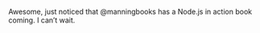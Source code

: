 <!--
id: 847589336
link: http://kevinisom.info/post/847589336/awesome-just-noticed-that-manningbooks-has-a
slug: awesome-just-noticed-that-manningbooks-has-a
date: Fri Jul 23 2010 14:10:06 GMT+1200 (NZST)
raw: {"blog_name":"kevinisom","id":847589336,"post_url":"http://kevinisom.info/post/847589336/awesome-just-noticed-that-manningbooks-has-a","slug":"awesome-just-noticed-that-manningbooks-has-a","type":"text","date":"2010-07-23 02:10:06 GMT","timestamp":1279851006,"state":"published","format":"html","reblog_key":"2wD1jtPk","tags":[],"short_url":"http://tmblr.co/Zw68YyoXI-O","highlighted":[],"feed_item":"http://twitter.com/kev_nz/statuses/19283310058","from_feed_id":"650289","note_count":0,"title":null,"body":"<p>Awesome, just noticed that @manningbooks has a Node.js in action book coming. I can&#8217;t wait.</p>"}
publish: 2010-07-023
tags: 
title: null
-->


Awesome, just noticed that @manningbooks has a Node.js in action book
coming. I can’t wait.



